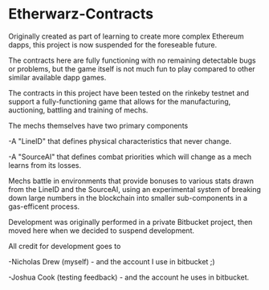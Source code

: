 # Etherwarz-Contracts

Originally created as part of learning to create more complex Ethereum dapps, this project is now suspended for the foreseable 
future.

The contracts here are fully functioning with no remaining detectable bugs or problems, but the game itself is not much fun
to play compared to other similar available dapp games.

The contracts in this project have been tested on the rinkeby testnet and support a fully-functioning game that allows for
the manufacturing, auctioning, battling and training of mechs.

The mechs themselves have two primary components

-A "LineID" that defines physical characteristics that never change.

-A "SourceAI" that defines combat priorities which will change as a mech learns from its losses.

Mechs battle in environments that provide bonuses to various stats drawn from the LineID and the SourceAI, using an experimental
system of breaking down large numbers in the blockchain into smaller sub-components in a gas-efficent process.


Development was originally performed in a private Bitbucket project, then moved here when we decided to suspend development.

All credit for development goes to

-Nicholas Drew (myself) - and the account I use in bitbucket ;)

-Joshua Cook (testing feedback) - and the account he uses in bitbucket.
